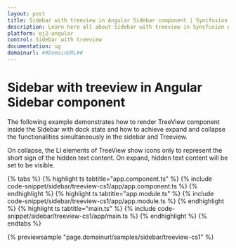 ```yaml
---
layout: post
title: Sidebar with treeview in Angular Sidebar component | Syncfusion
description: Learn here all about Sidebar with treeview in Syncfusion Angular Sidebar component of Syncfusion Essential JS 2 and more.
platform: ej2-angular
control: Sidebar with treeview 
documentation: ug
domainurl: ##DomainURL##
---
```


# Sidebar with treeview in Angular Sidebar component

The following example demonstrates how to render TreeView component inside the Sidebar with dock state and how to achieve expand and collapse the functionalities simultaneously in the sidebar and Treeview.

On collapse, the LI elements of TreeView show icons only to represent the short sign of the hidden text content. On expand, hidden text content will be set to be visible.

{% tabs %}
{% highlight ts tabtitle="app.component.ts" %}
{% include code-snippet/sidebar/treeview-cs1/app/app.component.ts %}
{% endhighlight %}
{% highlight ts tabtitle="app.module.ts" %}
{% include code-snippet/sidebar/treeview-cs1/app/app.module.ts %}
{% endhighlight %}
{% highlight ts tabtitle="main.ts" %}
{% include code-snippet/sidebar/treeview-cs1/app/main.ts %}
{% endhighlight %}
{% endtabs %}
  
{% previewsample "page.domainurl/samples/sidebar/treeview-cs1" %}
